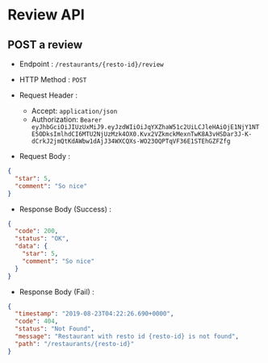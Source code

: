 # Review API

## POST a review

- Endpoint : `/restaurants/{resto-id}/review`
- HTTP Method : `POST`

- Request Header :

  - Accept: `application/json`
  - Authorization: `Bearer eyJhbGciOiJIUzUxMiJ9.eyJzdWIiOiJqYXZhaW51c2UiLCJleHAiOjE1NjY1NTE5ODksImlhdCI6MTU2NjUzMzk4OX0.Kvx2VZkmckMexnTwK8A3vHSDar3J-K-dCrkJ2jmQtKdAWbw1dAjJ34WXCQXs-WO23OQPTqVF36E1STEhGZFZfg`

- Request Body :

```json
{
  "star": 5,
  "comment": "So nice"
}
```

- Response Body (Success) :

```json
{
  "code": 200,
  "status": "OK",
  "data": {
    "star": 5,
    "comment": "So nice"
  }
}
```

- Response Body (Fail) :

```json
{
  "timestamp": "2019-08-23T04:22:26.690+0000",
  "code": 404,
  "status": "Not Found",
  "message": "Restaurant with resto id {resto-id} is not found",
  "path": "/restaurants/{resto-id}"
}
```
